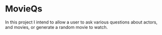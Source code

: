# MovieQs
In this project I intend to allow a user to ask various questions about actors, and movies, or generate a random movie to watch.
